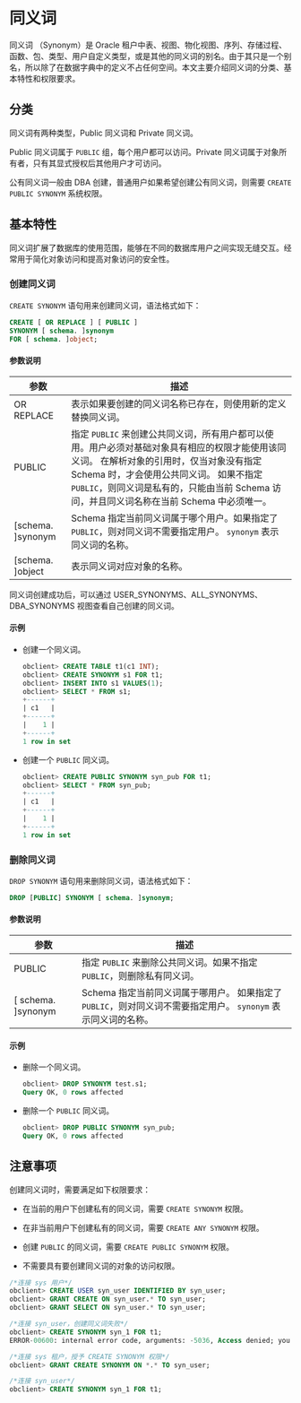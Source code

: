 同义词 
========================

同义词 （Synonym）是 Oracle 租户中表、视图、物化视图、序列、存储过程、函数、包、类型、用户自定义类型，或是其他的同义词的别名。由于其只是一个别名，所以除了在数据字典中的定义不占任何空间。本文主要介绍同义词的分类、基本特性和权限要求。

分类 
-----------------------

同义词有两种类型，Public 同义词和 Private 同义词。

Public 同义词属于 `PUBLIC` 组，每个用户都可以访问。Private 同义词属于对象所有者，只有其显式授权后其他用户才可访问。

公有同义词一般由 DBA 创建，普通用户如果希望创建公有同义词，则需要 `CREATE PUBLIC SYNONYM` 系统权限。

基本特性 
-------------------------

同义词扩展了数据库的使用范围，能够在不同的数据库用户之间实现无缝交互。经常用于简化对象访问和提高对象访问的安全性。

### 创建同义词 

`CREATE SYNONYM` 语句用来创建同义词，语法格式如下：

```sql
CREATE [ OR REPLACE ] [ PUBLIC ]
SYNONYM [ schema. ]synonym
FOR [ schema. ]object;
```



#### **参数说明** 



|       **参数**        |                                                                                              **描述**                                                                                              |
|---------------------|--------------------------------------------------------------------------------------------------------------------------------------------------------------------------------------------------|
| OR REPLACE          | 表示如果要创建的同义词名称已存在，则使用新的定义替换同义词。                                                                                                                                                                   |
| PUBLIC              | 指定 `PUBLIC` 来创建公共同义词，所有用户都可以使用。用户必须对基础对象具有相应的权限才能使用该同义词。 在解析对象的引用时，仅当对象没有指定 Schema 时，才会使用公共同义词。 如果不指定 `PUBLIC`，则同义词是私有的，只能由当前 Schema 访问，并且同义词名称在当前 Schema 中必须唯一。 |
| \[schema. \]synonym | Schema 指定当前同义词属于哪个用户。如果指定了 `PUBLIC`，则对同义词不需要指定用户。 `synonym` 表示同义词的名称。                                                                                                            |
| \[schema. \]object  | 表示同义词对应对象的名称。                                                                                                                                                                                    |



同义词创建成功后，可以通过 USER_SYNONYMS、ALL_SYNONYMS、DBA_SYNONYMS 视图查看自己创建的同义词。

#### 示例 

* 创建一个同义词。

  ```sql
  obclient> CREATE TABLE t1(c1 INT);
  obclient> CREATE SYNONYM s1 FOR t1;
  obclient> INSERT INTO s1 VALUES(1);
  obclient> SELECT * FROM s1;
  +------+
  | c1   |
  +------+
  |    1 |
  +------+
  1 row in set
  ```

  




<!-- -->

* 创建一个 `PUBLIC` 同义词。

  ```sql
  obclient> CREATE PUBLIC SYNONYM syn_pub FOR t1;
  obclient> SELECT * FROM syn_pub;
  +------+
  | c1   |
  +------+
  |    1 |
  +------+
  1 row in set
  ```

  




### 删除同义词 

`DROP SYNONYM` 语句用来删除同义词，语法格式如下：

```sql
DROP [PUBLIC] SYNONYM [ schema. ]synonym;
```



#### **参数说明** 



|        **参数**        |                                                **描述**                                                 |
|----------------------|-------------------------------------------------------------------------------------------------------|
| PUBLIC               | 指定 `PUBLIC` 来删除公共同义词。如果不指定 `PUBLIC`，则删除私有同义词。                                                         |
| \[ schema. \]synonym | Schema 指定当前同义词属于哪用户。 如果指定了 `PUBLIC`，则对同义词不需要指定用户。 `synonym` 表示同义词的名称。 |



#### **示例** 

* 删除一个同义词。

  ```sql
  obclient> DROP SYNONYM test.s1;
  Query OK, 0 rows affected
  ```

  




<!-- -->

* 删除一个 `PUBLIC` 同义词。

  ```sql
  obclient> DROP PUBLIC SYNONYM syn_pub;
  Query OK, 0 rows affected
  ```

  




注意事项 
-------------

创建同义词时，需要满足如下权限要求：

* 在当前的用户下创建私有的同义词，需要 `CREATE SYNONYM` 权限。

  

* 在非当前用户下创建私有的同义词，需要 `CREATE ANY SYNONYM` 权限。

  

* 创建 `PUBLIC` 的同义词，需要 `CREATE PUBLIC SYNONYM` 权限。

  

* 不需要具有要创建同义词的对象的访问权限。

  




```sql
/*连接 sys 用户*/
obclient> CREATE USER syn_user IDENTIFIED BY syn_user;
obclient> GRANT CREATE ON syn_user.* TO syn_user;
obclient> GRANT SELECT ON syn_user.* TO syn_user;

/*连接 syn_user，创建同义词失败*/
obclient> CREATE SYNONYM syn_1 FOR t1;
ERROR-00600: internal error code, arguments: -5036, Access denied; you need (at least one of) the CREATE SYNONYM privilege(s) for this operation

/*连接 sys 租户，授予 CREATE SYNONYM 权限*/
obclient> GRANT CREATE SYNONYM ON *.* TO syn_user;

/*连接 syn_user*/
obclient> CREATE SYNONYM syn_1 FOR t1;
```


